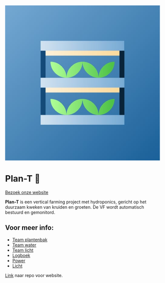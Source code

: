 ![Repository Icon](assets/icon.jpg)

# Plan-T 🌱  
[Bezoek onze website](https://vertical-farming-ib3.github.io/)

**Plan-T** is een vertical farming project met hydroponics, gericht op het duurzaam kweken van kruiden en groeten. De VF wordt automatisch bestuurd en gemonitord.

## Voor meer info:  
- [Team plantenbak](./Plantenbak)  
- [Team water](./Watersysteem)  
- [Team licht](./Licht)
- [Logboek](./Log)
- [Power](./Power)  
- [Licht](./Licht) 

[Link](https://github.com/Vertical-Farming-IB3/vertical-farming-ib3.github.io/tree/main) naar repo voor website.
